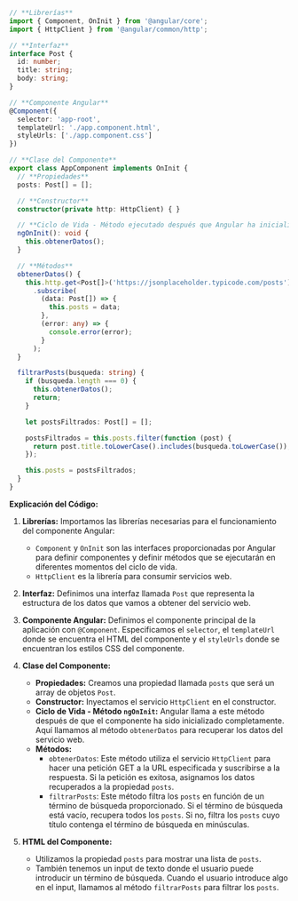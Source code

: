 ```typescript
// **Librerías**
import { Component, OnInit } from '@angular/core';
import { HttpClient } from '@angular/common/http';

// **Interfaz**
interface Post {
  id: number;
  title: string;
  body: string;
}

// **Componente Angular**
@Component({
  selector: 'app-root',
  templateUrl: './app.component.html',
  styleUrls: ['./app.component.css']
})

// **Clase del Componente**
export class AppComponent implements OnInit {
  // **Propiedades**
  posts: Post[] = [];

  // **Constructor**
  constructor(private http: HttpClient) { }

  // **Ciclo de Vida - Método ejecutado después que Angular ha inicializado completamente un componente**
  ngOnInit(): void {
    this.obtenerDatos();
  }

  // **Métodos**
  obtenerDatos() {
    this.http.get<Post[]>('https://jsonplaceholder.typicode.com/posts')
      .subscribe(
        (data: Post[]) => {
          this.posts = data;
        },
        (error: any) => {
          console.error(error);
        }
      );
  }

  filtrarPosts(busqueda: string) {
    if (busqueda.length === 0) {
      this.obtenerDatos();
      return;
    }

    let postsFiltrados: Post[] = [];

    postsFiltrados = this.posts.filter(function (post) {
      return post.title.toLowerCase().includes(busqueda.toLowerCase());
    });

    this.posts = postsFiltrados;
  }
}
```

**Explicación del Código:**

1. **Librerías:** Importamos las librerías necesarias para el funcionamiento del componente Angular:
   - `Component` y `OnInit` son las interfaces proporcionadas por Angular para definir componentes y definir métodos que se ejecutarán en diferentes momentos del ciclo de vida.
   - `HttpClient` es la librería para consumir servicios web.

2. **Interfaz:** Definimos una interfaz llamada `Post` que representa la estructura de los datos que vamos a obtener del servicio web.

3. **Componente Angular:** Definimos el componente principal de la aplicación con `@Component`. Especificamos el `selector`, el `templateUrl` donde se encuentra el HTML del componente y el `styleUrls` donde se encuentran los estilos CSS del componente.

4. **Clase del Componente:**
   - **Propiedades:** Creamos una propiedad llamada `posts` que será un array de objetos `Post`.
   - **Constructor:** Inyectamos el servicio `HttpClient` en el constructor.
   - **Ciclo de Vida - Método `ngOnInit`:** Angular llama a este método después de que el componente ha sido inicializado completamente. Aquí llamamos al método `obtenerDatos` para recuperar los datos del servicio web.
   - **Métodos:**
     - `obtenerDatos`: Este método utiliza el servicio `HttpClient` para hacer una petición GET a la URL especificada y suscribirse a la respuesta. Si la petición es exitosa, asignamos los datos recuperados a la propiedad `posts`.
     - `filtrarPosts`: Este método filtra los `posts` en función de un término de búsqueda proporcionado. Si el término de búsqueda está vacío, recupera todos los `posts`. Si no, filtra los `posts` cuyo título contenga el término de búsqueda en minúsculas.

5. **HTML del Componente:**
   - Utilizamos la propiedad `posts` para mostrar una lista de `posts`.
   - También tenemos un input de texto donde el usuario puede introducir un término de búsqueda. Cuando el usuario introduce algo en el input, llamamos al método `filtrarPosts` para filtrar los `posts`.